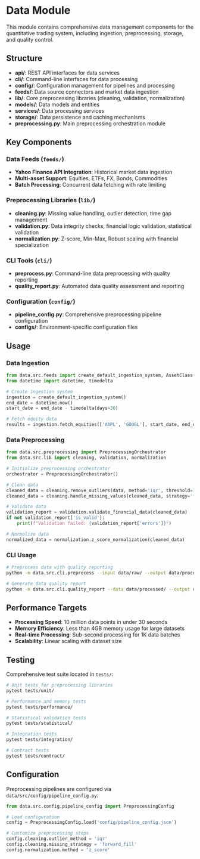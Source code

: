# Data Module

This module contains comprehensive data management components for the quantitative trading system, including ingestion, preprocessing, storage, and quality control.

## Structure

- **api/**: REST API interfaces for data services
- **cli/**: Command-line interfaces for data processing
- **config/**: Configuration management for pipelines and processing
- **feeds/**: Data source connectors and market data ingestion
- **lib/**: Core preprocessing libraries (cleaning, validation, normalization)
- **models/**: Data models and entities
- **services/**: Data processing services
- **storage/**: Data persistence and caching mechanisms
- **preprocessing.py**: Main preprocessing orchestration module

## Key Components

### Data Feeds (`feeds/`)
- **Yahoo Finance API Integration**: Historical market data ingestion
- **Multi-asset Support**: Equities, ETFs, FX, Bonds, Commodities
- **Batch Processing**: Concurrent data fetching with rate limiting

### Preprocessing Libraries (`lib/`)
- **cleaning.py**: Missing value handling, outlier detection, time gap management
- **validation.py**: Data integrity checks, financial logic validation, statistical validation
- **normalization.py**: Z-score, Min-Max, Robust scaling with financial specialization

### CLI Tools (`cli/`)
- **preprocess.py**: Command-line data preprocessing with quality reporting
- **quality_report.py**: Automated data quality assessment and reporting

### Configuration (`config/`)
- **pipeline_config.py**: Comprehensive preprocessing pipeline configuration
- **configs/**: Environment-specific configuration files

## Usage

### Data Ingestion
```python
from data.src.feeds import create_default_ingestion_system, AssetClass
from datetime import datetime, timedelta

# Create ingestion system
ingestion = create_default_ingestion_system()
end_date = datetime.now()
start_date = end_date - timedelta(days=30)

# Fetch equity data
results = ingestion.fetch_equities(['AAPL', 'GOOGL'], start_date, end_date)
```

### Data Preprocessing
```python
from data.src.preprocessing import PreprocessingOrchestrator
from data.src.lib import cleaning, validation, normalization

# Initialize preprocessing orchestrator
orchestrator = PreprocessingOrchestrator()

# Clean data
cleaned_data = cleaning.remove_outliers(data, method='iqr', threshold=1.5)
cleaned_data = cleaning.handle_missing_values(cleaned_data, strategy='forward_fill')

# Validate data
validation_report = validation.validate_financial_data(cleaned_data)
if not validation_report['is_valid']:
    print(f"Validation failed: {validation_report['errors']}")

# Normalize data
normalized_data = normalization.z_score_normalization(cleaned_data)
```

### CLI Usage
```bash
# Preprocess data with quality reporting
python -m data.src.cli.preprocess --input data/raw/ --output data/processed/ --report

# Generate data quality report
python -m data.src.cli.quality_report --data data/processed/ --output quality_report.json
```

## Performance Targets

- **Processing Speed**: 10 million data points in under 30 seconds
- **Memory Efficiency**: Less than 4GB memory usage for large datasets
- **Real-time Processing**: Sub-second processing for 1K data batches
- **Scalability**: Linear scaling with dataset size

## Testing

Comprehensive test suite located in `tests/`:

```bash
# Unit tests for preprocessing libraries
pytest tests/unit/

# Performance and memory tests
pytest tests/performance/

# Statistical validation tests
pytest tests/statistical/

# Integration tests
pytest tests/integration/

# Contract tests
pytest tests/contract/
```

## Configuration

Preprocessing pipelines are configured via `data/src/config/pipeline_config.py`:

```python
from data.src.config.pipeline_config import PreprocessingConfig

# Load configuration
config = PreprocessingConfig.load('config/pipeline_config.json')

# Customize preprocessing steps
config.cleaning.outlier_method = 'iqr'
config.cleaning.missing_strategy = 'forward_fill'
config.normalization.method = 'z_score'
```